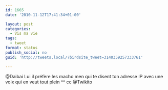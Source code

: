 ```yaml
---
id: 1665
date: '2010-11-12T17:41:34+01:00'

layout: post
categories:
  - Vis ma vie
tags:
  - tweet
format: status
publish_social: no
guid: 'http://tweets.local/?birdsite_tweet=3140359257333761'

---
```


@Daibai Lui il préfère les macho men qui te disent ton adresse IP avec une voix qui en veut tout plein ^^ cc @Twikito